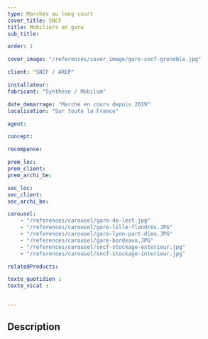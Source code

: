 ```yaml
---
type: Marchés au long court
cover_title: SNCF
title: Mobiliers en gare
sub_title:

order: 1

cover_image: "/references/cover_image/gare-sncf-grenoble.jpg"

client: "SNCF / AREP"

installateur:
fabricant: "Synthèse / Mobilum"

date_demarrage: "Marché en cours depuis 2019"
localisation: "Sur toute la France"

agent:

concept:

recompense:

prem_loc:
prem_client:
prem_archi_be:

sec_loc:
sec_client:
sec_archi_be:

carousel:
    - "/references/carousel/gare-de-lest.jpg"
    - "/references/carousel/gare-lille-flandres.JPG"
    - "/references/carousel/gare-lyon-part-dieu.JPG"
    - "/references/carousel/gare-bordeaux.JPG"
    - "/references/carousel/sncf-stockage-exterieur.jpg"
    - "/references/carousel/sncf-stockage-interieur.jpg"

relatedProducts:

texte_quotidien :
texte_vicat :


---
```


## Description
